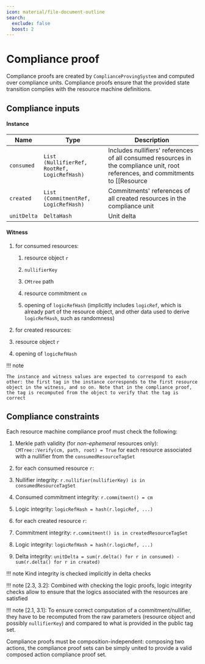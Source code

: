 ```yaml
---
icon: material/file-document-outline
search:
  exclude: false
  boost: 2
---
```


# Compliance proof

Compliance proofs are created by `ComplianceProvingSystem` and computed over compliance units. Compliance proofs ensure that the provided state transition complies with the resource machine definitions.

## Compliance inputs

#### Instance

|Name|Type|Description|
|-|-|-|
|`consumed`|`List (NullifierRef, RootRef, LogicRefHash)`|Includes nullifiers' references of all consumed resources in the compliance unit, root references, and commitments to [[Resource | `logicRef` resource components]] (used for referencing the `logicRef` without explicitly using the component value) for consumed resources|
|`created`|`List (CommitmentRef, LogicRefHash)`|Commitments' references of all created resources in the compliance unit|
|`unitDelta`|`DeltaHash`|Unit delta|

#### Witness

1. for consumed resources:

    1. resource object `r`

    2. `nullifierKey`

    3. `CMtree` path

    4. resource commitment `cm`

    5. opening of `logicRefHash` (implicitly includes `logicRef`, which is already part of the resource object, and other data used to derive `logicRefHash`, such as randomness)

2. for created resources:

  1. resource object `r`

  2. opening of `logicRefHash`

!!! note

    The instance and witness values are expected to correspond to each other: the first tag in the instance corresponds to the first resource object in the witness, and so on. Note that in the compliance proof, the tag is recomputed from the object to verify that the tag is correct

## Compliance constraints
Each resource machine compliance proof must check the following:

1. Merkle path validity (for *non-ephemeral* resources only): `CMTree::Verify(cm, path, root) = True` for each resource associated with a nullifier from the `consumedResourceTagSet`
2. for each consumed resource `r`:

  1. Nullifier integrity: `r.nullifier(nullifierKey) is in consumedResourceTagSet`
  2. Consumed commitment integrity: `r.commitment() = cm`
  3. Logic integrity: `logicRefHash = hash(r.logicRef, ...)`

3. for each created resource `r`:

  1. Commitment integrity: `r.commitment() is in createdResourceTagSet`
  2. Logic integrity: `logicRefHash = hash(r.logicRef, ...)`
4. Delta integrity: `unitDelta = sum(r.delta() for r in consumed) - sum(r.delta() for r in created)`

!!! note
    Kind integrity is checked implicitly in delta checks

!!! note
    [2.3, 3.2]: Combined with checking the logic proofs, logic integrity checks allow to ensure that the logics associated with the resources are satisfied

!!! note
    [2.1, 3.1]: To ensure correct computation of a commitment/nullifier, they have to be recomputed from the raw parameters (resource object and possibly `nullifierKey`) and compared to what is provided in the public tag set.

Compliance proofs must be composition-independent: composing two actions, the compliance proof sets can be simply united to provide a valid composed action compliance proof set.